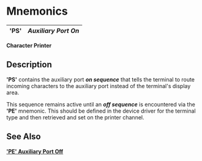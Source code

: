 # Mnemonics

**'PS'** |  **_Auxiliary Port On_**  
---|---  
  
**Character Printer**

##  Description

**'PS'** contains the auxiliary port **_on sequence_** that tells the terminal to route incoming characters to the auxiliary port instead of the terminal's display area.

This sequence remains active until an **_off sequence_** is encountered via the **'PE'** mnemonic. This should be defined in the device driver for the terminal type and then retrieved and set on the printer channel.

## See Also

**['PE' Auxiliary Port Off](pe.md)**
